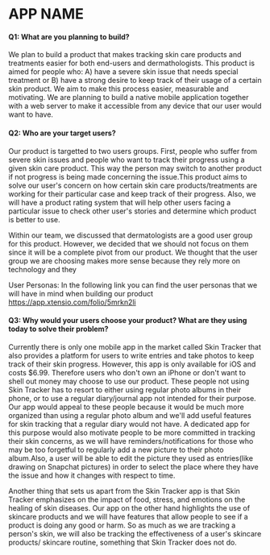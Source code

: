# APP NAME

#### Q1: What are you planning to build?
We plan to build a product that makes tracking skin care products and treatments easier for both end-users and dermathologists.
This product is aimed for people who: A) have a severe skin issue that needs special treatment or B) have a 
strong desire to keep track of their usage of a certain skin product. We aim to make this process easier, measurable and 
motivating. We are planning to build a native mobile application together with a web server to make it accessible from any device
that our user would want to have. 

#### Q2: Who are your target users?
 Our product is targetted to two users groups. First, people who suffer from severe skin issues and people who want to track their progress using a given skin care product. This way the person may switch to another product if not progress is being made concerning the issue.This product aims to solve our user's concern on how certain skin care products/treatments are working for their particular case and keep track of their progress. Also, we will have a product rating system that will help other users facing a particular issue to check other user's stories and determine which product is better to use.

Within our team, we discussed that dermatologists are a good user group for this product. However, we decided that we should not focus on them since it will be a complete pivot from our product. We thought that the user group we are choosing makes more sense because they rely more on technology and they 


User Personas: In the following link you can find the user personas that we will have in mind when building our product
https://app.xtensio.com/folio/5mrkn2li

#### Q3: Why would your users choose your product? What are they using today to solve their problem?
Currently there is only one mobile app in the market called Skin Tracker that also provides a platform for users to write entries and 
take photos to keep track of their skin progress. However, this app is only available for iOS and costs $6.99. Therefore users who don't 
own an iPhone or don't want to shell out money may choose to use our product. These people not using Skin Tracker has to resort to either
using regular photo albums in their phone, or to use a regular diary/journal app not intended for their purpose. Our app would appeal to
these people because it would be much more organized than using a regular photo album and we'll add useful features for skin tracking
that a regular diary would not have. A dedicated app for this purpose would also motivate people to be more committed in tracking their
skin concerns, as we will have reminders/notifications for those who may be too forgetful to regularly add a new picture to their photo
album.Also, a user will be able to edit the picture they used as entries(like drawing on Snapchat pictures) in order to select the place where they have the issue and how it changes with respect to time.

Another thing that sets us apart from the Skin Tracker app is that Skin Tracker emphasizes on the impact of food, stress, and emotions on 
the healing of skin diseases. Our app on the other hand highlights the use of skincare products and we will have features that allow 
people to see if a product is doing any good or harm. So as much as we are tracking a person's skin, we will also be tracking the 
effectiveness of a user's skincare products/ skincare routine, something that Skin Tracker does not do.


 

